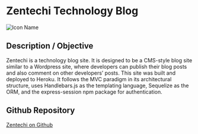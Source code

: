 # Zentechi Technology Blog
![Icon Name](Assets/img/blog.png)
<!-- image credit: this image is from icons8-->

  ## Description / Objective
  Zentechi is a technology blog site. It is designed to be a CMS-style blog site similar to a Wordpress site, where developers can publish their blog posts and also comment on other developers’ posts. This site was built and deployed to Heroku. It follows the MVC paradigm in its architectural structure, uses Handlebars.js as the templating language, Sequelize as the ORM, and the express-session npm package for authentication.

  ## Github Repository 
  [Zentechi on Github](https://github.com/NDaruwalla/zentechi-technology-blog)
